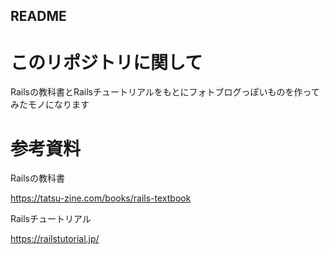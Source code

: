## README

# このリポジトリに関して

Railsの教科書とRailsチュートリアルをもとにフォトブログっぽいものを作ってみたモノになります

# 参考資料

Railsの教科書

https://tatsu-zine.com/books/rails-textbook

Railsチュートリアル

https://railstutorial.jp/